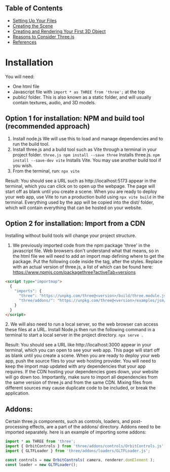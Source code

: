  ## Table of Contents
 - [Setting Up Your Files](setting-up-your-files)
 - [Creating the Scene]("creating-the-scene)
 - [Creating and Rendering Your First 3D Object](creating-and-rendering-your-first-3d-object)
 - [Reasons to Consider Three.js](reasons-to-consider-three.js)
 - [References](references)
   
# Installation
You will need:
- One html file
- Javascript file with `import * as THREE from 'three';` at the top
- public/ folder. This is also known as a static folder, and will usually contain textures, audio, and 3D models.
  
## Option 1 for installation: NPM and build tool (recommended approach)
1. Install node.js
   We will use this to load and manage dependencies and to run the build tool.
2. Install three.js and a build tool such as Vite through a terminal in your project folder.
   `three.js npm install --save three` Installs three.js.
   `npm install --save-dev vite` Installs Vite. You may use another build tool if you wish.
3. From the terminal, run:
   `npx vite`

Result: You should see a URL such as http://localhost:5173 appear in the terminal, which you can click on to open up the webpage. The page will start off as blank until you create a scene.
When you are ready to deploy your web app, use Vite to run a production build using `npx vite build` in the terminal. Everything used by the app will be copied into the dist/ folder, which will contain everything that can be hosted on your website. 

## Option 2 for installation: Import from a CDN
Installing without build tools will change your project structure.

1. We previously imported code from the npm package 'three' in the javascript file. Web browsers don't understand what that means, so in the html file we will need to add an import
   map defining where to get the package. Put the following code inside the <head></head> tag, after the styles. Replace <version> with an actual version of three.js, a list of which can be found here:
   https://www.npmjs.com/packagethree?activeTab=versions
```html
<script type="importmap">
  {
    "imports": {
      "three": "https://unpkg.com/three@<version>/build/three.module.js",
      "three/addons/": "https://unpkg.com/three@<version>/examples/jsm/"
    }
  }
</script>
```
﻿2. We will also need to run a local server, so the web browser can access these files at a URL. Install Node.js then run the following command in a terminal to start a local server 
   in the project directory.
   `npx serve .`

Result: You should see a URL like http://localhost:3000 appear in your terminal, which you can open to see your web app. This page will start off as blank until you create a scene. When you are ready to deploy your web app, push the source files to your web hosting provider. You will need to keep the import map updated with any dependencies that your app requires. If the CDN hosting your dependencies goes down, your website will go down too.
Importantly, make sure to import all dependencies from the same version of three.js and from the same CDN. Mixing files from different sources may cause duplicate code to be included, or break the application.

## Addons:
Certain three.js components, such as controls, loaders, and post-processing effects, are a part of the addons/ directory. Addons need to be imported separately. here is an example of importing some addons:
```javascript
import * as THREE from 'three';
import { OrbitControls } from 'three/addons/controls/OrbitControls.js';
import { GLTFLoader } from 'three/addons/loaders/GLTFLoader.js';

const controls = new OrbitControls( camera, renderer.domElement );
const loader = new GLTFLoader();
```
